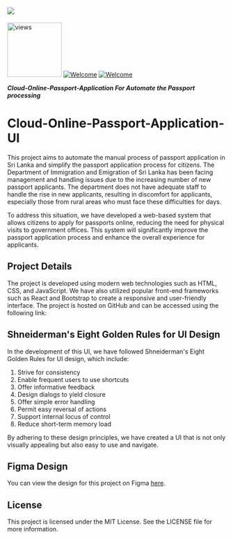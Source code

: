 # <img src="Screenshot/Header-Cloudpassport."> 

<a href="#"><img alt="views" title="Github views" src="https://komarev.com/ghpvc/?username=lakshithaonline&style=flat-square" width="125"/></a>
[![Welcome](https://img.shields.io/badge/NSBM%20Green%20University-Welcome-brightgreen)](#) 
[![Welcome](https://img.shields.io/badge/System%20of%20Analysis%20And%Designing20I-Final%20Project-orange)](#)

***Cloud-Online-Passport-Application For Automate the Passport processing***


# Cloud-Online-Passport-Application-UI

This project aims to automate the manual process of passport application in Sri Lanka and simplify the passport application process for citizens. The Department of Immigration and Emigration of Sri Lanka has been facing management and handling issues due to the increasing number of new passport applicants. The department does not have adequate staff to handle the rise in new applicants, resulting in discomfort for applicants, especially those from rural areas who must face these difficulties for days.

To address this situation, we have developed a web-based system that allows citizens to apply for passports online, reducing the need for physical visits to government offices. This system will significantly improve the passport application process and enhance the overall experience for applicants.

## Project Details

The project is developed using modern web technologies such as HTML, CSS, and JavaScript. We have also utilized popular front-end frameworks such as React and Bootstrap to create a responsive and user-friendly interface. The project is hosted on GitHub and can be accessed using the following link:

## Shneiderman's Eight Golden Rules for UI Design

In the development of this UI, we have followed Shneiderman's Eight Golden Rules for UI design, which include:

1. Strive for consistency
2. Enable frequent users to use shortcuts
3. Offer informative feedback
4. Design dialogs to yield closure
5. Offer simple error handling
6. Permit easy reversal of actions
7. Support internal locus of control
8. Reduce short-term memory load

By adhering to these design principles, we have created a UI that is not only visually appealing but also easy to use and navigate. 

## Figma Design

You can view the design for this project on Figma [here](https://www.figma.com/file/Q3faTBapseE4oaNYFJ1BzT/Public-User-UI?t=LEj07eQe9DsDWX5L-1).


## License

This project is licensed under the MIT License. See the LICENSE file for more information.
